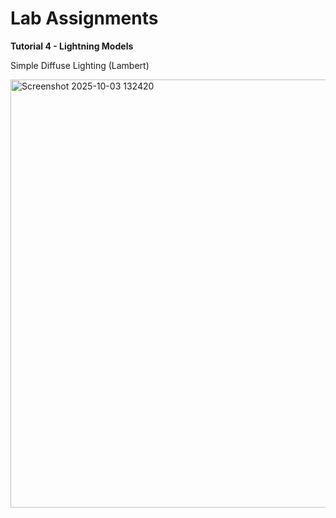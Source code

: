 # Lab Assignments



**Tutorial 4 - Lightning Models**



Simple Diffuse Lighting (Lambert)

<img width="1270" height="685" alt="Screenshot 2025-10-03 132420" src="https://github.com/user-attachments/assets/39902430-ca56-4616-9653-68f8bbce4b5e" />
